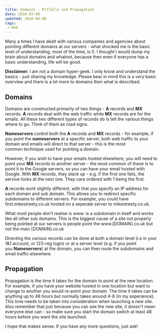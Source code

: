 ```yaml
---
title: Domains - Pitfalls and Propagation
date: 2016-03-08
updated: 2016-04-08
tags:
 - Web
---
```


<p>Many a times I have dealt with various companies and agencies about pointing different domains at our servers - what shocked me is the basic level of understanding, most of the time, is 0. I thought I would dump my brain about domains and whatnot,&nbsp;because&nbsp;then even if everyone has a basic understanding, life will be good.</p>

<p><strong>Disclaimer:</strong> I am not a domain hyper-geek. I only know and understand the basics - just sharing my knowledge. Please bear in mind this is a&nbsp;<em>very</em> basic overview and there is a lot more to domains then what is&nbsp;described.</p>



<h2>Domains</h2>



<p>Domains are&nbsp;constructed&nbsp;primarily of two things - <strong>A</strong> records and <strong>MX</strong> records. <strong>A</strong> records deal with the web traffic while <strong>MX</strong> records are for the emails. All these two different types of records do is tell the various things where to go. Think of them as road signs.</p>



<p><strong>Nameservers</strong> control both the <strong>A</strong> records and <strong>MX</strong> records - for example, if you point the <strong>nameservers</strong> at a specific server, both web traffic to your domain and emails will direct to that server - this is the most common&nbsp;technique&nbsp;used for pointing a domain.</p>



<p>However, if you wish to have your emails hosted elsewhere, you will need to point your <strong>MX</strong>&nbsp;records&nbsp;to another server - the most common of these is to point it to the Google servers, so you can have your email hosted with Google.&nbsp;With <strong>MX</strong> records, they stack up - e.g. if the first one fails, the servive looks at the next one. They care ordered with 1 being the first.</p>



<p><strong>A&nbsp;</strong>records work slightly different, with that you specify an IP address for each domain and sub domain. This allows you to redirect specific subdomains to different servers. For example, you could have first.mikestreety.co.uk hosted on a seperate server to mikestreety.co.uk.</p>



<p>What most people don't realise is www. is a subdomain in itself and works like all other sub domains. This is the biggest cause of a site not properly being pointed at our servers is people point the www.[DOMAIN].co.uk but not the main [DOMAIN].co.uk</p>



<p>Directing the various records can be done at both a domain level (i.e in your 1&1 account, or 123-reg login) or at a server level (e.g. if you point you&nbsp;<strong>Nameservers</strong>) at the domain, you can then route the subdomains and email traffic elsewhere.</p>



<h2>Propagation</h2>



<p>Propagation is the time it takes for the domain to point at the new location. For example, if you have your website hosted in one location but want to change to another you would re-point your domain. The time it takes can be anything up to 48 hours but normally takes around 4-8 (in my experience). This time needs to be taken into consideration when launching a new site. Also&nbsp;remember&nbsp;that just&nbsp;because&nbsp;you can see the new site, it doesn't mean everyone else can - so make sure you start the domain switch at least 48 hours before you want the site launched.</p>



<p>I hope that makes sense. If you have any more questions, just ask!</p>